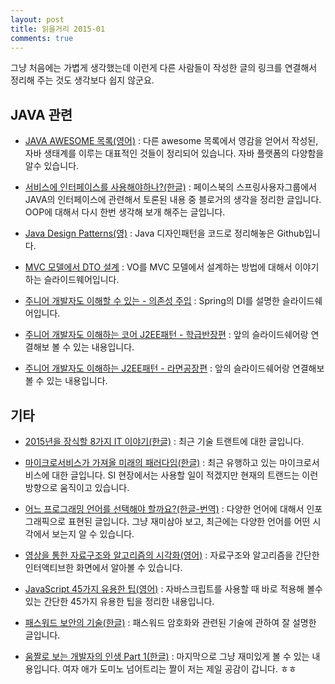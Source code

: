 ```yaml
---
layout: post
title: 읽을거리 2015-01
comments: true
---
```


그냥 처음에는 가볍게 생각했는데 이런게 다른 사람들이 작성한 글의 링크를 연결해서 정리해 주는 것도 생각보다 쉽지 않군요.

## JAVA 관련

- [JAVA AWESOME 목록(영어)](https://github.com/akullpp/awesome-java) : 다른 awesome 목록에서 영감을 얻어서 작성된, 자바 생태계를 이루는 대표적인 것들이 정리되어 있습니다.
자바 플랫폼의 다양함을 알수 있습니다.

- [서비스에 인터페이스를 사용해야하나?(한글)](http://blog.fupfin.com/?p=81) : 페이스북의 스프링사용자그룹에서 JAVA의 인터페이스에 관련해서 토론된 내용 중 블로거의 생각을 정리한 글입니다. OOP에 대해서 다시 한번 생각해 보개 해주는 글입니다.

- [Java Design Patterns(영)](https://github.com/iluwatar/java-design-patterns) : Java 디자인패턴을 코드로 정리해놓은 Github입니다. 

- [MVC 모델에서 DTO 설계](http://www.slideshare.net/sunnykwak90/mvc-vo) : VO를 MVC 모델에서 설계하는 방법에 대해서 이야기하는 슬라이드웨어입니다.

- [주니어 개발자도 이해할 수 있는 - 의존성 주입](http://www.slideshare.net/hnki0104/ss-42101768) : Spring의 DI를 설명한 슬라이드쉐어입니다.
- [주니어 개발자도 이해하는 코어 J2EE패턴 - 학급반장편](http://www.slideshare.net/hnki0104/j2ee-43049360) : 앞의 슬라이드쉐어랑 연결해보 볼 수 있는 내용입니다.
- [주니어 개발자도 이해하는  J2EE패턴 - 라면공장편](http://www.slideshare.net/hnki0104/ss-43072028) : 앞의 슬라이드쉐어랑 연결해보 볼 수 있는 내용입니다.


## 기타

- [2015년을 장식할 8가지 IT 이야기(한글)](http://www.itworld.co.kr/slideshow/91305?slide=3#stage_slide) : 최근 기술 트랜트에 대한 글입니다.

- [마이크로서비스가 가져올 미래의 패러다임(한글)](http://www.moreagile.net/2014/10/microservices.html) : 최근 유행하고 있는 마이크로서비스에 대한 글입니다. SI 현장에서는 사용할 일이 적겠지만 현재의 트랜드는 이런 방향으로 움직이고 있습니다.

- [어느 프로그래밍 언어를 선택해야 할까요?(한글-번역)](http://mcchae.egloos.com/11148354) : 다양한 언어에 대해서 인포그래픽으로 표현된 글입니다. 그냥 재미삼아 보고, 최근에는 다양한 언어를 어떤 시각에서 보는지 알 수 있습니다.

- [영상을 통한 자료구조와 알고리즘의 시각화(영어)](http://visualgo.net/) : 자료구조와 알고리즘을 간단한 인터액티브한 화면에서 알아볼 수 있습니다.

- [JavaScript 45가지 유용한 팁(영어)](http://modernweb.com/2013/12/23/45-useful-javascript-tips-tricks-and-best-practices/) : 자바스크립트를 사용할 때 바로 적용해 볼수 있는 간단한 45가지 유용한 팁을 정리한 내용입니다.

- [패스워드 보안의 기술(한글)](http://www.codeok.net/%ED%8C%A8%EC%8A%A4%EC%9B%8C%EB%93%9C%20%EB%B3%B4%EC%95%88%EC%9D%98%20%EA%B8%B0%EC%88%A0) : 패스워드 암호화와 관련된 기술에 관하여 잘 설명한 글입니다.

- [움짤로 보는 개발자의 인생 Part 1(한글)](http://m.pikicast.com/pikicast-new-web/collection/view?colId=48102) : 마지막으로 그냥 재미있게 볼 수 있는 내용입니다. 여자 애가 도미노 넘어트리는 짤이 저는 제일 공감이 갑니다. ㅎㅎ
